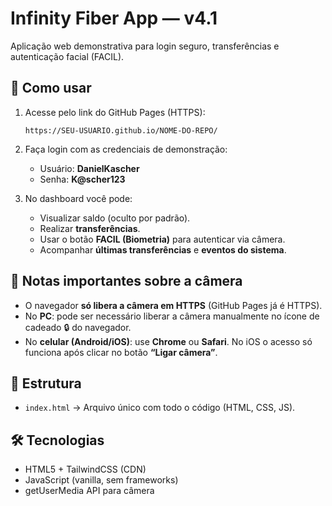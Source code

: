 # Infinity Fiber App — v4.1

Aplicação web demonstrativa para login seguro, transferências e autenticação facial (FACIL).

## 🚀 Como usar

1. Acesse pelo link do GitHub Pages (HTTPS):  
   ```
   https://SEU-USUARIO.github.io/NOME-DO-REPO/
   ```

2. Faça login com as credenciais de demonstração:  
   - Usuário: **DanielKascher**  
   - Senha: **K@scher123**  

3. No dashboard você pode:  
   - Visualizar saldo (oculto por padrão).  
   - Realizar **transferências**.  
   - Usar o botão **FACIL (Biometria)** para autenticar via câmera.  
   - Acompanhar **últimas transferências** e **eventos do sistema**.  

## 📱 Notas importantes sobre a câmera

- O navegador **só libera a câmera em HTTPS** (GitHub Pages já é HTTPS).  
- No **PC**: pode ser necessário liberar a câmera manualmente no ícone de cadeado 🔒 do navegador.  
- No **celular (Android/iOS)**: use **Chrome** ou **Safari**. No iOS o acesso só funciona após clicar no botão **“Ligar câmera”**.  

## 📂 Estrutura

- `index.html` → Arquivo único com todo o código (HTML, CSS, JS).  

## 🛠️ Tecnologias

- HTML5 + TailwindCSS (CDN)  
- JavaScript (vanilla, sem frameworks)  
- getUserMedia API para câmera  
